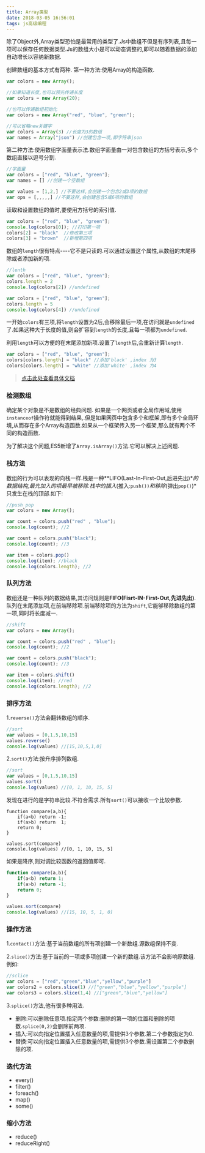 ```yaml
---
title: Array类型
date: 2018-03-05 16:56:01
tags: js高级编程
---
```


除了Object外,Array类型恐怕是最常用的类型了.Js中数组不但是有序列表,且每一项可以保存任何数据类型.Js的数组大小是可以动态调整的,即可以随着数据的添加自动增长以容纳新数据.

<!-- more -->

创建数组的基本方式有两种.
第一种方法:使用Array的构造函数.

```js
var colors = new Array();

//如果知道长度,也可以预先传递长度
var colors = new Array(20);

//也可以传递数组初始化
var colors = new Array("red", "blue", "green");

//可以省略new关键字
var colors = Array(3) //长度为3的数组
var names = Array("json") //创建包含一项,即字符串json 
```

第二种方法:使用数组字面量表示法.数组字面量由一对包含数组的方括号表示,多个数组直接以逗号分割.

```js
//字面量
var colors = ["red", "blue", "green"];
var names = [] //创建一个空数组

var values = [1,2,] //不要这样,会创建一个包含2或3项的数组
var ops = [,,,,,] //不要这样,会创建包含5或6项的数组
```

读取和设置数组的值时,要使用方括号的索引值.

```js
var colors = ["red", "blue", "green"];
console.log(colors[0]); //打印第一项
colors[2] = "black"  //修改第三项
colors[3] = "brown"  //新增第四项
```

数组的`length`很有特点----它不是只读的.可以通过设置这个属性,从数组的末尾移除或者添加新的项.

```js
//lenth
var colors = ["red", "blue", "green"];
colors.length = 2
console.log(colors[2]) //undefined

var colors = ["red", "blue", "green"];
colors.length = 5
console.log(colors[4]) //undefined
```

一开始`colors`有三项,将`length`设置为2后,会移除最后一项,在访问就是`undefined`了.如果这种大于长度的值,则会扩容到`length`的长度,且每一项都为`undefined`.

利用`length`可以方便的在末尾添加新项.设置了`length`后,会重新计算`length`.

```js
var colors = ["red", "blue", "green"];
colors[colors.length] = "black" //添加'black' ,index 为3 
colors[colors.length] = "white" //添加'white' ,index 为4
```
>[点击此处查看具体文档](https://developer.mozilla.org/en-US/docs/Web/JavaScript/Reference/Global_Objects/Array)


### 检测数组

确定某个对象是不是数组的经典问题.
如果是一个网页或者全局作用域,使用`instanceof`操作符就能得到结果,.但是如果网页中包含多个和框架,即有多个全局环境,从而存在多个Array构造函数.如果从一个框架传入另一个框架,那么就有两个不同的构造函数.

为了解决这个问题,ES5新增了`Array.isArray()`方法.它可以解决上述问题.

### 栈方法

数组的行为可以表现的向栈一样.栈是一种**LIFO(Last-In-First-Out,后进先出)**的数据结构,最先加入的项最早被移除.栈中的插入*(推入:`push())`*和移除*(弹出`pop()`)*只发生在栈的顶部.如下:

```js
//push pop
var colors = new Array();

var count = colors.push("red" , "blue");
console.log(count); //2

var count = colors.push("black");
console.log(count); //3

var item = colors.pop()
console.log(item); //black
console.log(colors.length); //2
```

### 队列方法

数组还是一种队列的数据结果,其访问规则是**FIFO(Fisrt-IN-First-Out,先进先出)**.队列在末尾添加项,在前端移除项.前端移除项的方法为`shift`,它能够移除数组的第一项,同时将长度减一.

```js
//shift
var colors = new Array();

var count = colors.push("red" , "blue");
console.log(count); //2

var count = colors.push("black");
console.log(count); //3

var item = colors.shift()
console.log(item); //red
console.log(colors.length); //2
```

### 排序方法

1.`reverse()`方法会翻转数组的顺序.

```js
//sort
var values = [0,1,5,10,15]
values.reverse()
console.log(values) //[15,10,5,1,0]
```

2.`sort()`方法:按升序排列数组.

```js
//sort
var values = [0,1,5,10,15]
values.sort()
console.log(values) //[0, 1, 10, 15, 5]
```
发现在进行的是字符串比较.不符合需求.所有`sort()`可以接收一个比较参数.

```
function compare(a,b){
    if(a<b) return -1;
    if(a>b) return  1;
    return 0;
}

values.sort(compare)
console.log(values) //[0, 1, 10, 15, 5]
```

如果是降序,则对调比较函数的返回值即可.

```js
function compare(a,b){
    if(a<b) return 1;
    if(a>b) return -1;
    return 0;
}

values.sort(compare)
console.log(values) //[15, 10, 5, 1, 0]
```

### 操作方法

1.`contact()`方法:基于当前数组的所有项创建一个新数组.源数组保持不变.

2.`slice()`方法:基于当前的一项或多项创建一个新的数组.该方法不会影响原数组.例如:
```js
//sclice
var colors = ["red","green","blue","yellow","purple"]
var colors2 = colors.slice(1) //["green","blue","yellow","purple"]
var colors3 = colors.slice(1,4) //["green","blue","yellow"]
```

3.`splice()`方法,他有很多种用法.

 - 删除:可以删除任意项.指定两个参数:删除的第一项的位置和删除的项数.`splice(0,2)`会删除前两项.
 - 插入:可以向指定位置插入任意数量的项,需提供3个参数.第二个参数指定为0.
 - 替换:可以向指定位置插入任意数量的项,需提供3个参数.需设置第二个参数删除的项.
 

### 迭代方法

- every()
- filter()
- foreach()
- map()
- some()

### 缩小方法

- reduce()
- reduceRight()